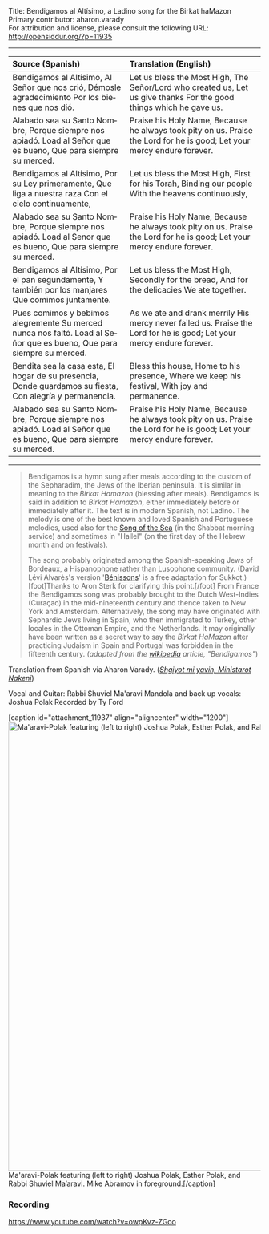 <html>
<head></head>
<body>
Title: Bendigamos al Altísimo, a Ladino song for the Birkat haMazon<br />
Primary contributor: aharon.varady<br />
For attribution and license, please consult the following URL: <a href="http://opensiddur.org/?p=11935">http://opensiddur.org/?p=11935</a>
<p />
<hr />

<table style="margin-left: auto;margin-right: auto;" class="draggable">
<thead><tr><th id="x" style="text-align: left;">Source (Spanish)</th><th style="text-align: left;">Translation (English)</th></tr></thead>
<tbody>
<tr><td style="vertical-align:top;" width="46%">
<div class="spanish"><span lang="es">
Bendigamos al Altísimo,
Al Señor que nos crió,
Démosle agradecimiento
Por los bienes que nos dió.
</span></div></td>
 
<td style="vertical-align:top;" width="53%">
<div class="english">
Let us bless the Most High,
The Señor/Lord who created us,
Let us give thanks
For the good things which he gave us.
</div></td></tr>


<tr><td style="vertical-align:top;" width="46%">
<div class="spanish"><span lang="es">
Alabado sea su Santo Nombre,
Porque siempre nos apiadó.
Load al Señor que es bueno,
Que para siempre su merced.
</span></div></td>
 
<td style="vertical-align:top;" width="53%">
<div class="english">
Praise his Holy Name,
Because he always took pity on us.
Praise the Lord for he is good;
Let your mercy endure forever.
</div></td></tr>


<tr><td style="vertical-align:top;" width="46%">
<div class="spanish"><span lang="es">
Bendigamos al Altísimo,
Por su Ley primeramente,
Que liga a nuestra raza
Con el cielo continuamente,
</span></div></td>
 
<td style="vertical-align:top;" width="53%">
<div class="english">
Let us bless the Most High,
First for his Torah,
Binding our people
With the heavens continuously,
</div></td></tr>


<tr><td style="vertical-align:top;" width="46%">
<div class="spanish"><span lang="es">
Alabado sea su Santo Nombre,
Porque siempre nos apiadó.
Load al Senor que es bueno,
Que para siempre su merced.
</span></div></td>
 
<td style="vertical-align:top;" width="53%">
<div class="english">
Praise his Holy Name,
Because he always took pity on us.
Praise the Lord for he is good;
Let your mercy endure forever.
</div></td></tr>


<tr><td style="vertical-align:top;" width="46%">
<div class="spanish"><span lang="es">
Bendigamos al Altísimo,
Por el pan segundamente,
Y también por los manjares
Que comimos juntamente.
</span></div></td>
 
<td style="vertical-align:top;" width="53%">
<div class="english">
Let us bless the Most High,
Secondly for the bread,
And for the delicacies
We ate together.
</div></td></tr>


<tr><td style="vertical-align:top;" width="46%">
<div class="spanish"><span lang="es">
Pues comimos y bebimos alegremente
Su merced nunca nos faltó.
Load al Señor que es bueno,
Que para siempre su merced.
</span></div></td>
 
<td style="vertical-align:top;" width="53%">
<div class="english">
As we ate and drank merrily
His mercy never failed us.
Praise the Lord for he is good;
Let your mercy endure forever.
</div></td></tr>


<tr><td style="vertical-align:top;" width="46%">
<div class="spanish"><span lang="es">
Bendita sea la casa esta,
El hogar de su presencia,
Donde guardamos su fiesta,
Con alegría y permanencia.
</span></div></td>
 
<td style="vertical-align:top;" width="53%">
<div class="english">
Bless this house,
Home to his presence,
Where we keep his festival,
With joy and permanence.
</div></td></tr>


<tr><td style="vertical-align:top;" width="46%">
<div class="spanish"><span lang="es">
Alabado sea su Santo Nombre,
Porque siempre nos apiadó.
Load al Señor que es bueno,
Que para siempre su merced.
</span></div></td>
 
<td style="vertical-align:top;" width="53%">
<div class="english">
Praise his Holy Name,
Because he always took pity on us.
Praise the Lord for he is good;
Let your mercy endure forever.
</div></td></tr>
</tbody></table>

<hr />

<blockquote>Bendigamos is a hymn sung after meals according to the custom of the Sepharadim, the Jews of the Iberian peninsula. It is similar in meaning to the <em>Birkat Hamazon</em> (blessing after meals). Bendigamos is said in addition to <em>Birkat Hamazon</em>, either immediately before or immediately after it. The text is in modern Spanish, not Ladino. The melody is one of the best known and loved Spanish and Portuguese melodies, used also for the <a href="https://opensiddur.org/set-prayers/earth-cycle/daytime/morning/the-song-of-the-sea-sung-with-a-moroccan-nusa%e1%b8%a5-by-r-hillel-%e1%b8%a5ayim-yisraeli-lavery-2/">Song of the Sea</a> (in the Shabbat morning service) and sometimes in "Hallel" (on the first day of the Hebrew month and on festivals).

The song probably originated among the Spanish-speaking Jews of Bordeaux, a Hispanophone rather than Lusophone community. (David Lévi Alvarès's version '<a href="https://www.youtube.com/watch?v=IjOZ8tGuVbI">Bénissons</a>' is a free adaptation for Sukkot.)[foot]Thanks to Aron Sterk for clarifying this point.[/foot] From France the Bendigamos song was probably brought to the Dutch West-Indies (Curaçao) in the mid-nineteenth century and thence taken to New York and Amsterdam. Alternatively, the song may have originated with Sephardic Jews living in Spain, who then immigrated to Turkey, other locales in the Ottoman Empire, and the Netherlands. It may originally have been written as a secret way to say the <em>Birkat HaMazon</em> after practicing Judaism in Spain and Portugal was forbidden in the fifteenth century. (<em>adapted from the <a href="https://en.wikipedia.org/wiki/Bendigamos">wikipedia</a> article, "Bendigamos"</em>)</blockquote>

Translation from Spanish via Aharon Varady. (<a href="https://opensiddur.org/contact"><em>Shgiyot mi yavin, Ministarot Nakeni</em></a>)

Vocal and Guitar: Rabbi Shuviel Ma'aravi 
Mandola and back up vocals: Joshua Polak 
Recorded by Ty Ford

[caption id="attachment_11937" align="aligncenter" width="1200"]<a href="https://opensiddur.org/wp-content/uploads/2015/09/Maaravi-Polak.jpg"><img src="https://opensiddur.org/wp-content/uploads/2015/09/Maaravi-Polak.jpg" alt="Ma&#039;aravi-Polak featuring (left to right) Joshua Polak, Esther Polak, and Rabbi Shuviel Ma’aravi. Mike Abramov in foreground." width="1200" height="896" class="size-full wp-image-11937" /></a> Ma'aravi-Polak featuring (left to right) Joshua Polak, Esther Polak, and Rabbi Shuviel Ma’aravi. Mike Abramov in foreground.[/caption]

<h3>Recording</h3>

https://www.youtube.com/watch?v=owpKvz-ZGoo
</body>
</html>